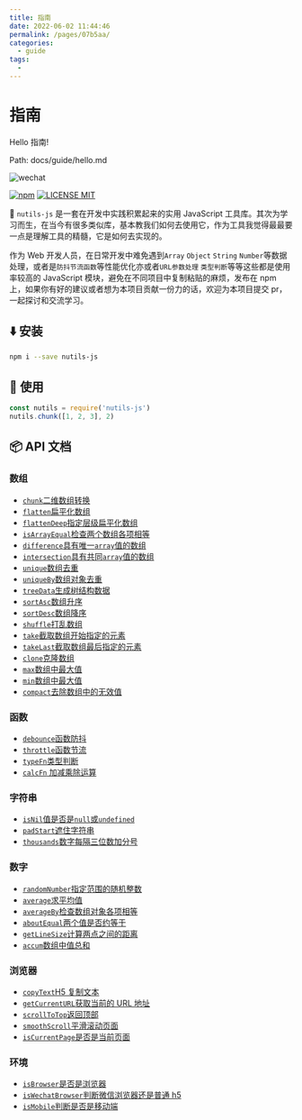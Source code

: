 ```yaml
---
title: 指南
date: 2022-06-02 11:44:46
permalink: /pages/07b5aa/
categories:
  - guide
tags:
  - 
---
```

# 指南

Hello 指南!

Path: docs/guide/hello.md

![wechat](https://cdn.jsdelivr.net/gh/qqlcx5/figure-bed@v1.0.0/image/wechat_m.png)

[![npm](https://img.shields.io/npm/v/nutils-js.svg)](https://www.npmjs.com/package/nutils-js)
[![LICENSE MIT](https://img.shields.io/npm/l/nutils-js.svg)](https://www.npmjs.com/package/nutils-js)

:rocket: `nutils-js` 是一套在开发中实践积累起来的实用 JavaScript 工具库。其次为学习而生，在当今有很多类似库，基本教我们如何去使用它，作为工具我觉得最最要一点是理解工具的精髓，它是如何去实现的。

作为 Web 开发人员，在日常开发中难免遇到`Array` `Object` `String` `Number`等数据处理，或者是`防抖节流函数`等性能优化亦或者`URL参数处理` `类型判断`等等这些都是使用率较高的 JavaScript 模块，避免在不同项目中复制粘贴的麻烦，发布在 npm 上，如果你有好的建议或者想为本项目贡献一份力的话，欢迎为本项目提交 pr，一起探讨和交流学习。

## :arrow_down: 安装

```bash
npm i --save nutils-js
```

## :beers: 使用

```js
const nutils = require('nutils-js')
nutils.chunk([1, 2, 3], 2)
```

## :package: API 文档

### 数组

- [`chunk`二维数组转换](/tools/Array/chunk转换二维数组)
- [`flatten`扁平化数组](/tools/Array/flatten扁平化数组)
- [`flattenDeep`指定层级扁平化数组](/tools/Array/flattenDeep指定层级扁平化数组)
- [`isArrayEqual`检查两个数组各项相等](/tools/Array/isArrayEqual检查两个数组各项相等)
- [`difference`具有唯一`array`值的数组](/tools/Array/diffArray唯一值数组)
- [`intersection`具有共同`array`值的数组](/tools/Array/intersection共有值数组)
- [`unique`数组去重](/tools/Array/unique数组去重)
- [`uniqueBy`数组对象去重](/tools/Array/uniqueBy数组对象去重)
- [`treeData`生成树结构数据](/tools/Array/treeData生成树结构数据)
- [`sortAsc`数组升序](/tools/Array/sortAsc数组升序)
- [`sortDesc`数组降序](/tools/Array/sortDesc数组降序)
- [`shuffle`打乱数组](/tools/Array/shuffle打乱数组)
- [`take`截取数组开始指定的元素](/tools/Array/take截取数组开始指定的元素)
- [`takeLast`截取数组最后指定的元素](/tools/Array/takeLast截取数组最后指定的元素)
- [`clone`克隆数组](/tools/Array/clone克隆数组)
- [`max`数组中最大值](/tools/Array/max数组中最大值)
- [`min`数组中最大值](/tools/Array/min数组中最大值)
- [`compact`去除数组中的无效值](/tools/Array/compact去除数组中的无效值)

### 函数

- [`debounce`函数防抖](###`debounce`函数防抖)
- [`throttle`函数节流](###`throttle`函数节流)
- [`typeFn`类型判断](###`typeFn`类型判断)
- [`calcFn` 加减乘除运算](###`calcFn`加减乘除运算)

### 字符串

- [`isNil`值是否是`null`或`undefined`](###`isNil`值是否是`null`或`undefined`)
- [`padStart`遮住字符串](###`padStart`遮住字符串)
- [`thousands`数字每隔三位数加分号](###`thousands`数字每隔三位数加分号)

### 数字

- [`randomNumber`指定范围的随机整数](###`randomNumber`指定范围的随机整数)
- [`average`求平均值](###`average`求平均值)
- [`averageBy`检查数组对象各项相等](###`averageBy`检查数组对象各项相等)
- [`aboutEqual`两个值是否约等于](###`aboutEqual`两个值是否约等于)
- [`getLineSize`计算两点之间的距离](###`getLineSize`计算两点之间的距离)
- [`accum`数组中值总和](###`accum`数组中值总和)

### 浏览器

- [`copyText`H5 复制文本](###`copyText`H5复制文本)
- [`getCurrentURL`获取当前的 URL 地址](###`getCurrentURL`获取当前的URL地址)
- [`scrollToTop`返回顶部](###`scrollToTop`返回顶部)
- [`smoothScroll`平滑滚动页面](###`smoothScroll`平滑滚动页面)
- [`isCurrentPage`是否是当前页面](###`isCurrentPage`是否是当前页面)

### 环境

- [`isBrowser`是否是浏览器](###`isBrowser`是否是浏览器)
- [`isWechatBrowser`判断微信浏览器还是普通 h5](###`isWechatBrowser`判断微信浏览器还是普通h5)
- [`isMobile`判断是否是移动端](###`isMobile`判断是否是移动端)
